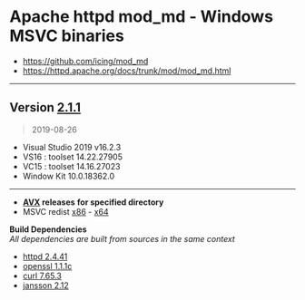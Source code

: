 # Apache httpd mod_md - Windows MSVC binaries #
- https://github.com/icing/mod_md
- https://httpd.apache.org/docs/trunk/mod/mod_md.html

----
## Version [2.1.1](https://github.com/icing/mod_md/tree/v2.1.1)
> 
> 2019-08-26
- Visual Studio 2019 v16.2.3
- VS16 : toolset 14.22.27905
- VC15 : toolset 14.16.27023
- Window Kit 10.0.18362.0  
----
- **[AVX](https://msdn.microsoft.com/fr-fr/library/jj620901.aspx) releases** __for specified directory__
- MSVC redist [x86](https://aka.ms/vs/16/release/vc_redist.x86.exe) - [x64](https://aka.ms/vs/16/release/vc_redist.x64.exe)

**Build Dependencies**  
*All dependencies are built from sources in the same context*
 - [httpd 2.4.41](https://github.com/apache/httpd/tree/2.4.41)   
 - [openssl 1.1.1c](https://github.com/openssl/openssl/tree/OpenSSL_1_1_1c)
 - [curl 7.65.3](https://github.com/curl/curl/tree/curl-7_65_3)  
 - [jansson 2.12](https://github.com/akheron/jansson/tree/v2.12)
